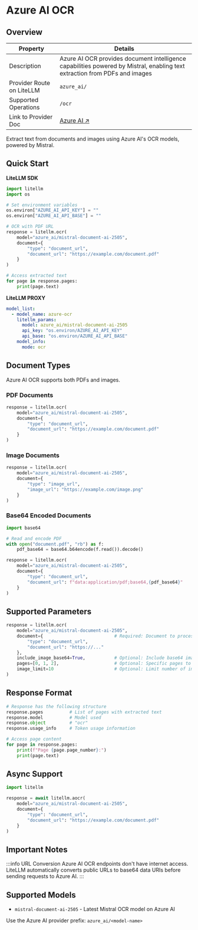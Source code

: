 # Azure AI OCR

## Overview

| Property | Details |
|-------|-------|
| Description | Azure AI OCR provides document intelligence capabilities powered by Mistral, enabling text extraction from PDFs and images |
| Provider Route on LiteLLM | `azure_ai/` |
| Supported Operations | `/ocr` |
| Link to Provider Doc | [Azure AI ↗](https://ai.azure.com/)

Extract text from documents and images using Azure AI's OCR models, powered by Mistral.

## Quick Start

**LiteLLM SDK**

```python showLineNumbers title="SDK Usage"
import litellm
import os

# Set environment variables
os.environ["AZURE_AI_API_KEY"] = ""
os.environ["AZURE_AI_API_BASE"] = ""

# OCR with PDF URL
response = litellm.ocr(
    model="azure_ai/mistral-document-ai-2505",
    document={
        "type": "document_url",
        "document_url": "https://example.com/document.pdf"
    }
)

# Access extracted text
for page in response.pages:
    print(page.text)
```

**LiteLLM PROXY**

```yaml showLineNumbers title="proxy_config.yaml"
model_list:
  - model_name: azure-ocr
    litellm_params:
      model: azure_ai/mistral-document-ai-2505
      api_key: "os.environ/AZURE_AI_API_KEY"
      api_base: "os.environ/AZURE_AI_API_BASE"
    model_info:
      mode: ocr
```

## Document Types

Azure AI OCR supports both PDFs and images.

### PDF Documents

```python showLineNumbers title="PDF OCR"
response = litellm.ocr(
    model="azure_ai/mistral-document-ai-2505",
    document={
        "type": "document_url",
        "document_url": "https://example.com/document.pdf"
    }
)
```

### Image Documents

```python showLineNumbers title="Image OCR"
response = litellm.ocr(
    model="azure_ai/mistral-document-ai-2505",
    document={
        "type": "image_url",
        "image_url": "https://example.com/image.png"
    }
)
```

### Base64 Encoded Documents

```python showLineNumbers title="Base64 PDF"
import base64

# Read and encode PDF
with open("document.pdf", "rb") as f:
    pdf_base64 = base64.b64encode(f.read()).decode()

response = litellm.ocr(
    model="azure_ai/mistral-document-ai-2505",
    document={
        "type": "document_url",
        "document_url": f"data:application/pdf;base64,{pdf_base64}"
    }
)
```

## Supported Parameters

```python showLineNumbers title="All Parameters"
response = litellm.ocr(
    model="azure_ai/mistral-document-ai-2505",
    document={                           # Required: Document to process
        "type": "document_url",
        "document_url": "https://..."
    },
    include_image_base64=True,           # Optional: Include base64 images
    pages=[0, 1, 2],                     # Optional: Specific pages to process
    image_limit=10                       # Optional: Limit number of images
)
```

## Response Format

```python showLineNumbers title="Response Structure"
# Response has the following structure
response.pages          # List of pages with extracted text
response.model          # Model used
response.object         # "ocr"
response.usage_info     # Token usage information

# Access page content
for page in response.pages:
    print(f"Page {page.page_number}:")
    print(page.text)
```

## Async Support

```python showLineNumbers title="Async Usage"
import litellm

response = await litellm.aocr(
    model="azure_ai/mistral-document-ai-2505",
    document={
        "type": "document_url",
        "document_url": "https://example.com/document.pdf"
    }
)
```

## Important Notes

:::info URL Conversion
Azure AI OCR endpoints don't have internet access. LiteLLM automatically converts public URLs to base64 data URIs before sending requests to Azure AI.
:::

## Supported Models

- `mistral-document-ai-2505` - Latest Mistral OCR model on Azure AI

Use the Azure AI provider prefix: `azure_ai/<model-name>`

